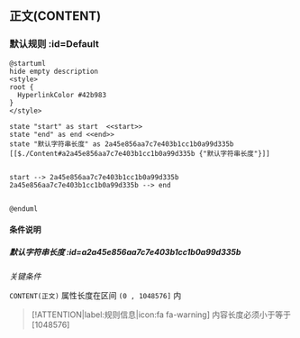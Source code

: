 ## 正文(CONTENT) <!-- {docsify-ignore-all} -->

   

### 默认规则 :id=Default

```plantuml
@startuml
hide empty description
<style>
root {
  HyperlinkColor #42b983
}
</style>

state "start" as start  <<start>>
state "end" as end <<end>>
state "默认字符串长度" as 2a45e856aa7c7e403b1cc1b0a99d335b [[$./Content#a2a45e856aa7c7e403b1cc1b0a99d335b {"默认字符串长度"}]]


start --> 2a45e856aa7c7e403b1cc1b0a99d335b 
2a45e856aa7c7e403b1cc1b0a99d335b --> end 


@enduml
```

#### 条件说明

##### 默认字符串长度 :id=a2a45e856aa7c7e403b1cc1b0a99d335b


*关键条件*


`CONTENT(正文)` 属性长度在区间 `(0 , 1048576]` 内

> [!ATTENTION|label:规则信息|icon:fa fa-warning]
> 内容长度必须小于等于[1048576]








